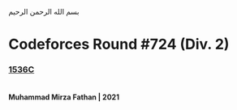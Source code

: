 بسم الله الرحمن الرحيم
<br />
# Codeforces Round #724 (Div. 2)
### [1536C](https://codeforces.com/problemset/problem/1536/C) <br/><br/>
**Muhammad Mirza Fathan | 2021**
